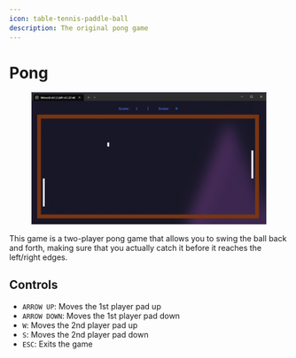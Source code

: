```yaml
---
icon: table-tennis-paddle-ball
description: The original pong game
---
```


# Pong

<figure><img src="../../../../.gitbook/assets/image (93).png" alt=""><figcaption></figcaption></figure>

This game is a two-player pong game that allows you to swing the ball back and forth, making sure that you actually catch it before it reaches the left/right edges.

## Controls

* `ARROW UP`: Moves the 1st player pad up
* `ARROW DOWN`: Moves the 1st player pad down
* `W`: Moves the 2nd player pad up
* `S`: Moves the 2nd player pad down
* `ESC`: Exits the game
